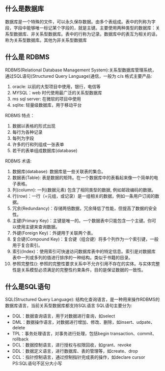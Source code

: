 ## 什么是数据库
数据库是一个特殊的文件，可以永久保存数据。由多个表组成。表中的列称为字段，字段中能够唯一标记某个字段的，就是主键。主要使用两种类型的数据库：关系型数据库、非关系型数据库。表中的行称为记录。数据库中的表互为相关的话，称为关系型数据库。其他为非关系型数据库

## 什么是 RDBMS 
RDBMS(Relational Database Management System):关系型数据库管理系统，通过SQL语句(Structured Query Language)通信，一般为 c/s 格式主要产品: 
1. oracle: 以前的大型项目中使用，银行，电信等 
2. MYSQL：web 时代使用最广泛的关系型数据库 
3. ms sql server: 在微软的项目中使用
4. sqlite: 轻量级数据库，用于移动平台

RDBMS 特点：
1. 数据以表格的形式出现
2. 每行为各种记录
3. 每列为字段
4. 许多的行和列组成一张表单
5. 若干的表单组成数据库(database)

RDBMS 术语:
1. 数据库(database): 数据库是一些关联表的集合。
2. 数据表(Table): 表是数据的矩阵。在一个数据库中的表看起来像一个简单的电子表格。
3. 列(column): 一列(数据元素) 包含了相同类型的数据, 例如邮政编码的数据。
4. 行(row)：一行（=元组，或记录）是一组相关的数据，例如一条用户订阅的数据。
5. 冗余(Redundancy)：存储两倍数据，冗余降低了性能，但提高了数据的安全性。
6. 主键(Primary Key)：主键是唯一的。一个数据表中只能包含一个主键。你可以使用主键来查询数据。
7. 外键(Foreign Key)：外键用于关联两个表。
8. 复合键(Compound Key)：复合键（组合键）将多个列作为一个索引键，一般用于复合索引。
9. 索引(Index)：使用索引可快速访问数据库表中的特定信息。索引是对数据库表中一列或多列的值进行排序的一种结构。类似于书籍的目录。
10. 参照完整性(): 参照的完整性要求关系中不允许引用不存在的实体。与实体完整性是关系模型必须满足的完整性约束条件，目的是保证数据的一致性。

## 什么是SQL语句
SQL(Structured Query Language): 结构化查询语言，是一种用来操作RDBMS的数据库语言，当前关系型数据库都支持SQL语言
SQL语句主要分为:
* DQL：数据查询语言，用于对数据进行查询，如select
* DML：数据操作语言，对数据进行增加、修改、删除，如insert、udpate、delete
* TPL：事务处理语言，对事务进行处理，包括begin transaction、commit、rollback
* DCL：数据控制语言，进行授权与权限回收，如grant、revoke
* DDL：数据定义语言，进行数据库、表的管理等，如create、drop
* CCL：指针控制语言，通过控制指针完成表的操作，如declare cursor
PS:SQL语句不区分大小写